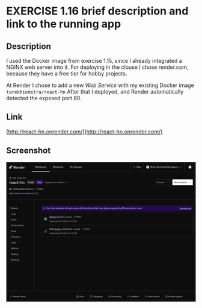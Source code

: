 # EXERCISE 1.16 brief description and link to the running app

## Description
I used the Docker image from exercise 1.15, since I already integrated a NGINX web server into it.
For deploying in the clouse I chose render.com, because they have a free tier for hobby projects.

At Render I chose to add a new *Web Service* with my existing Docker image `tarekhiemstra/react-hn`
After that I deployed, and Render automatically detected the exposed port 80.

## Link
[http://react-hn.onrender.com/](http://react-hn.onrender.com/)

## Screenshot
![screenshot from render.com](./img/exercise1.16_screenshot.png)
